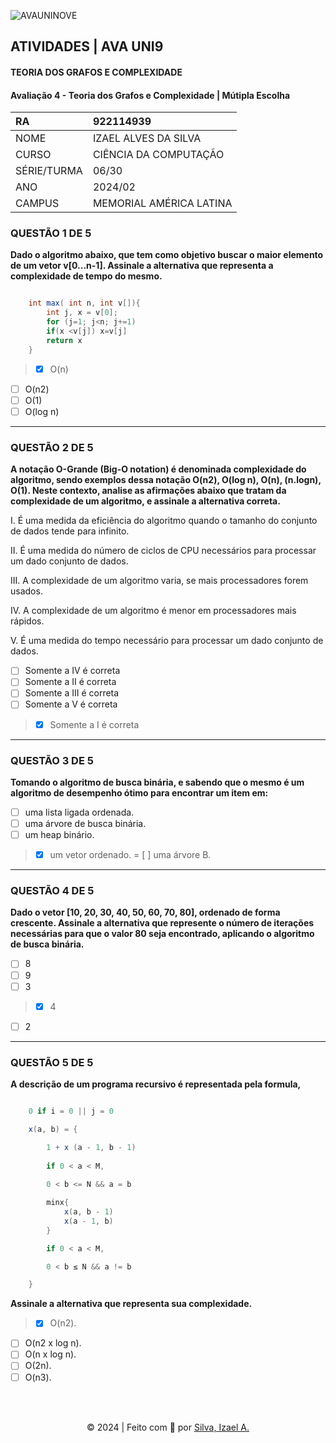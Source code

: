 ![AVAUNINOVE](https://aapa.uninove.br/seu/AVA/imgs/logo-ava.png)

## ATIVIDADES | AVA UNI9

#### TEORIA DOS GRAFOS E COMPLEXIDADE

#### Avaliação 4 - Teoria dos Grafos e Complexidade | Mútipla Escolha

| RA          | 922114939               |
|:----------- |:----------------------- |
| NOME        | IZAEL ALVES DA SILVA    |
| CURSO       | CIÊNCIA DA COMPUTAÇÃO   |
| SÉRIE/TURMA | 06/30                   |
| ANO         | 2024/02                 |
| CAMPUS      | MEMORIAL AMÉRICA LATINA |

### QUESTÃO 1 DE 5
**Dado o algoritmo abaixo, que tem como objetivo buscar o maior elemento de um vetor v[0...n-1]. Assinale a alternativa que representa a complexidade de tempo do mesmo.**
```java

    int max( int n, int v[]){
        int j, x = v[0];
        for (j=1; j<n; j+=1)
        if(x <v[j]) x=v[j]
        return x
    }

```
> - [x] O(n)
- [ ] O(n2)
- [ ] O(1)
- [ ] O(log n)

---

### QUESTÃO 2 DE 5
**A notação O-Grande (Big-O notation) é denominada complexidade do algoritmo, sendo exemplos dessa notação O(n2), O(log n), O(n), (n.logn), O(1). Neste contexto, analise as afirmações abaixo que tratam da complexidade de um algoritmo, e assinale a alternativa correta.**

I. É uma medida da eficiência do algoritmo quando o tamanho do conjunto de dados tende para infinito.

II. É uma medida do número de ciclos de CPU necessários para processar um dado conjunto de dados.

III. A complexidade de um algoritmo varia, se mais processadores forem usados.

IV. A complexidade de um algoritmo é menor em processadores mais rápidos.

V. É uma medida do tempo necessário para processar um dado conjunto de dados.
- [ ] Somente a IV é correta
- [ ] Somente a II é correta
- [ ] Somente a III é correta
- [ ] Somente a V é correta
> - [x] Somente a I é correta

---

### QUESTÃO 3 DE 5
**Tomando o algoritmo de busca binária, e sabendo que o mesmo é um algoritmo de desempenho ótimo para encontrar um item em:**
- [ ] uma lista ligada ordenada.
- [ ] uma árvore de busca binária.
- [ ] um heap binário.
> - [x] um vetor ordenado.
= [ ] uma árvore B.

---

### QUESTÃO 4 DE 5
**Dado o vetor [10, 20, 30, 40, 50, 60, 70, 80], ordenado de forma crescente. Assinale a alternativa que represente o número de iterações necessárias para que o valor 80 seja encontrado, aplicando o algoritmo de busca binária.**
- [ ] 8
- [ ] 9
- [ ] 3
> - [x] 4
- [ ] 2

---

### QUESTÃO 5 DE 5
**A descrição de um programa recursivo é representada pela formula,**

```java

    0 if i = 0 || j = 0

    x(a, b) = {

        1 + x (a - 1, b - 1)
        
        if 0 < a < M,
        
        0 < b <= N && a = b

        minx{
            x(a, b - 1)
            x(a - 1, b)
        }

        if 0 < a < M,

        0 < b ≤ N && a != b

    }

```
**Assinale a alternativa que representa sua complexidade.**
> - [x] O(n2).
- [ ] O(n2 x log n).
- [ ] O(n x log n).
- [ ] O(2n).
- [ ] O(n3).

<br>
<br>

<p align="center">
    © 2024 | Feito com 💟 por
    <a href="https://www.linkedin.com/in/izaelsilva" target="_blank">Silva, Izael A.</a>
</p>
